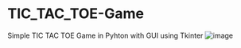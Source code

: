 # TIC_TAC_TOE-Game
Simple TIC TAC TOE Game in Pyhton with GUI using Tkinter 
![image](https://user-images.githubusercontent.com/68602671/175803226-73a94efb-5788-41e1-936b-3d3537bb3f66.png)
